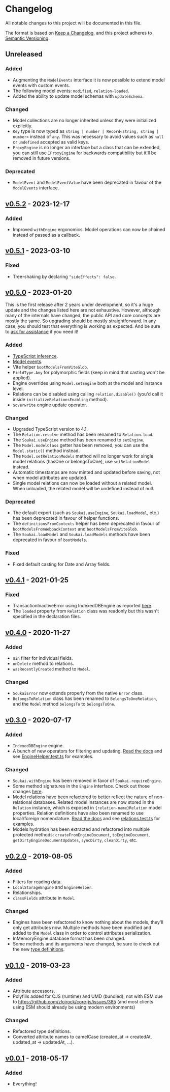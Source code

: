 # Changelog

All notable changes to this project will be documented in this file.

The format is based on [Keep a Changelog](https://keepachangelog.com/en/1.0.0/), and this project adheres to [Semantic Versioning](https://semver.org/spec/v2.0.0.html).

## Unreleased

### Added

- Augmenting the `ModelEvents` interface it is now possible to extend model events with custom events.
- The following model events: `modified`, `relation-loaded`.
- Added the ability to update model schemas with `updateSchema`.

### Changed

- Model collections are no longer inherited unless they were initialized explicitly.
- `Key` type is now typed as `string | number | Record<string, string | number>` instead of `any`. This was necessary to avoid values such as `null` or `undefined` accepted as valid keys.
- `ProxyEngine` is no longer an interface but a class that can be extended, you can still use `IProxyEngine` for backwards compatibility but it'll be removed in future versions.

### Deprecated

- `ModelEvent` and `ModelEventValue` have been deprecated in favour of the `ModelEvents` interface.

## [v0.5.2](https://github.com/NoelDeMartin/soukai/releases/tag/v0.5.2) - 2023-12-17

### Added

- Improved `withEngine` ergonomics. Model operations can now be chained instead of passed as a callback.

## [v0.5.1](https://github.com/NoelDeMartin/soukai/releases/tag/v0.5.1) - 2023-03-10

### Fixed

- Tree-shaking by declaring `"sideEffects": false`.

## [v0.5.0](https://github.com/NoelDeMartin/soukai/releases/tag/v0.5.0) - 2023-01-20

This is the first release after 2 years under development, so it's a huge update and the changes listed here are not exhaustive. However, although many of the internals have changed, the public API and core concepts are mostly the same. So upgrading should be mostly straightforward. In any case, you should test that everything is working as expected. And be sure to [ask for assistance](https://github.com/NoelDeMartin/soukai/issues) if you need it!

### Added

- [TypeScript inference](https://soukai.js.org/guide/defining-models.html#typescript-inference).
- [Model events](https://soukai.js.org/guide/using-models.html#listening-to-model-events).
- Vite helper `bootModelsFromViteGlob`.
- `FieldType.Any` for polymorphic fields (keep in mind that casting won't be applied).
- Engine overrides using `Model.setEngine` both at the model and instance level.
- Relations can be disabled using calling `relation.disable()` (you'd call it inside `initializeRelationsEnabling` method).
- `$overwrite` engine update operator.

### Changed

- Upgraded TypeScript version to 4.1.
- The `Relation.resolve` method has been renamed to `Relation.load`.
- The `Soukai.useEngine` method has been renamed to `setEngine`.
- The `Model.modelClass` getter has been removed, you can use the `Model.static()` method instead.
- The `Model.setRelationModels` method will no longer work for single model relations (hasOne or belongsToOne), use `setRelationModel` instead.
- Automatic timestamps are now minted and updated before saving, not when model attributes are updated.
- Single model relations can now be loaded without a related model. When unloaded, the related model will be undefined instead of null.

### Deprecated

- The default export (such as `Soukai.useEngine`, `Soukai.loadModel`, etc.) has been deprecated in favour of helper functions.
- The `definitionsFromContexts` helper has been deprecated in favour of `bootModelsFromWebpackContext` and `bootModelsFromViteGlob`.
- The `Soukai.loadModel` and `Soukai.loadModels` methods have been deprecated in favour of `bootModels`.

### Fixed

- Fixed default casting for Date and Array fields.

## [v0.4.1](https://github.com/NoelDeMartin/soukai/releases/tag/v0.4.1) - 2021-01-25

### Fixed

- TransactionInactiveError using IndexedDBEngine as reported [here](https://github.com/NoelDeMartin/media-kraken/issues/10).
- The `loaded` property from `Relation` class was readonly but this wasn't specified in the declaration files.

## [v0.4.0](https://github.com/NoelDeMartin/soukai/releases/tag/v0.4.0) - 2020-11-27

### Added

- `$in` filter for individual fields.
- `onDelete` method to relations.
- `wasRecentlyCreated` method to `Model`.

### Changed

- `SoukaiError` now extends properly from the native `Error` class.
- `BelongsToRelation` class has been renamed to `BelongsToOneRelation`, and the `Model` method `belongsTo` to `belongsToOne`.

## [v0.3.0](https://github.com/NoelDeMartin/soukai/releases/tag/v0.3.0) - 2020-07-17

### Added

- `IndexedDBEngine` engine.
- A bunch of new operators for filtering and updating. [Read the docs](https://soukai.js.org/guide/using-models.html#using-filters) and see [EngineHelper.test.ts](https://github.com/NoelDeMartin/soukai/blob/v0.3.0/src/engines/EngineHelper.test.ts) for examples.

### Changed

- `Soukai.withEngine` has been removed in favor of `Soukai.requireEngine`.
- Some method signatures in the `Engine` interface. Check out those changes [here](https://github.com/NoelDeMartin/soukai/compare/v0.2.0...v0.3.0#diff-a1932e76d8e479b1bf3926275e2700b0R54-R66).
- Model relations have been refactored to better reflect the nature of non-relational databases. Related model instances are now stored in the `Relation` instance, which is exposed in `{relation-name}Relation` model properties. Relation definitions have also been renamed to use local/foreign nomenclature. [Read the docs](https://soukai.js.org/guide/defining-models.html#relationships) and see [relations.test.ts](https://github.com/NoelDeMartin/soukai/blob/v0.3.0/src/models/relations/relations.test.ts) for examples.
- Models hydration has been extracted and refactored into multiple protected methods: `createFromEngineDocument`, `toEngineDocument`, `getDirtyEngineDocumentUpdates`, `syncDirty`, `cleanDirty`, etc.

## [v0.2.0](https://github.com/NoelDeMartin/soukai/releases/tag/v0.2.0) - 2019-08-05

### Added

- Filters for reading data.
- `LocalStorageEngine` and `EngineHelper`.
- Relationships.
- `classFields` attribute in `Model`.

### Changed

- Engines have been refactored to know nothing about the models, they'll only get attributes now. Multiple methods have been modified and added to the `Model` class in order to control attributes serialization.
- InMemoryEngine database format has been changed.
- Some methods and its arguments have changed, be sure to check out the new [type definitions](https://github.com/NoelDeMartin/soukai/tree/v0.2.0/types).

## [v0.1.0](https://github.com/NoelDeMartin/soukai/releases/tag/v0.1.0) - 2019-03-23

### Added

- Attribute accessors.
- Polyfills added for CJS (runtime) and UMD (bundled), not with ESM due to https://github.com/zloirock/core-js/issues/385 (and most clients using ESM should already be using modern environments)

### Changed

- Refactored type definitions.
- Converted attribute names to camelCase (created_at -> createdAt, updated_at -> updatedAt, ...).

## [v0.0.1](https://github.com/NoelDeMartin/soukai/releases/tag/v0.0.1) - 2018-05-17

### Added

- Everything!
